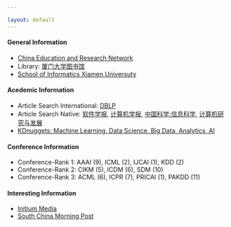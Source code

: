 ```yaml
---

layout: default 
---
```


#### General Information

* [China Education and Research Network](http://www.edu.cn/)
* Library: [厦门大学图书馆](https://library.xmu.edu.cn/)
* [School of Informatics Xiamen Universuty](https://information.xmu.edu.cn/)

#### Acedemic Information

* Article Search International: [DBLP](https://dblp.uni-trier.de/db/)
* Article Search Native: [软件学报](http://navi.cnki.net/knavi/JournalDetail?pcode=CJFD&pykm=RJXB), [计算机学报](http://navi.cnki.net/knavi/JournalDetail?pcode=CJFD&pykm=JSJX), [中国科学:信息科学](http://navi.cnki.net/knavi/JournalDetail?pcode=CJFD&pykm=PZKX), [计算机研究与发展](http://navi.cnki.net/knavi/JournalDetail?pcode=CJFD&pykm=JFYZ)
* [KDnuggets: Machine Learning, Data Science, Big Data, Analytics, AI](https://www.kdnuggets.com/)

#### Conference Information

* Conference-Rank 1: AAAI (9), ICML (2), IJCAI (1), KDD (2)
* Conference-Rank 2: CIKM (5), ICDM (6), SDM (10)
* Conference-Rank 3: ACML (6), ICPR (7), PRICAI (1), PAKDD (11)

#### Interesting Information

* [Initium Media](https://theinitium.com/) 
* [South China Morning Post](https://www.scmp.com/hk) 

